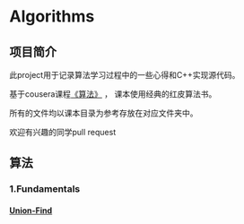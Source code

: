 # Algorithms
## 项目简介
此project用于记录算法学习过程中的一些心得和C++实现源代码。  

基于cousera课程[《算法》](https://www.coursera.org/lecture/algorithms-part1/course-introduction-buZPh) ，
课本使用经典的红皮算法书。 

所有的文件均以课本目录为参考存放在对应文件夹中。

欢迎有兴趣的同学pull request

## 算法
### 1.Fundamentals
#### [Union-Find](1.Fundamentals/Union-Find.md) 